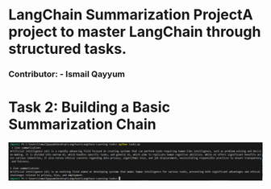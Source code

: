 # LangChain Summarization ProjectA project to master LangChain through structured tasks.

### Contributor: - Ismail Qayyum

# Task 2: Building a Basic Summarization Chain

![alt text](image.png)
